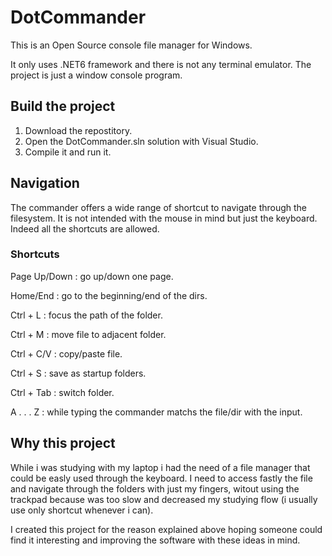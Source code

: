 # DotCommander
This is an Open Source console file manager for Windows.

It only uses .NET6 framework and there is not any terminal emulator. The project is just a window console program.

## Build the project
1. Download the repostitory.
2. Open the DotCommander.sln solution with Visual Studio.
3. Compile it and run it.

## Navigation
The commander offers a wide range of shortcut to navigate through the filesystem. It is not intended with the mouse in mind but just the keyboard. Indeed all the shortcuts are allowed.

### Shortcuts
Page Up/Down : go up/down one page.

Home/End     : go to the beginning/end of the dirs.

Ctrl + L     : focus the path of the folder.

Ctrl + M     : move file to adjacent folder.

Ctrl + C/V   : copy/paste file.

Ctrl + S     : save as startup folders.

Ctrl + Tab   : switch folder.

A . . . Z    : while typing the commander matchs the file/dir with the input.

## Why this project
While i was studying with my laptop i had the need of a file manager that could be easly used through the keyboard. I need to access fastly the file and navigate through the folders with just my fingers, witout using the trackpad because was too slow and decreased my studying flow (i usually use only shortcut whenever i can).

I created this project for the reason explained above hoping someone could find it interesting and improving the software with these ideas in mind.
